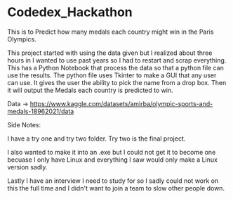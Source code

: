 # Codedex_Hackathon

This is to Predict how many medals each country might win in the Paris Olympics.

This project started with using the data given but I realized about three hours in I wanted to use past years so I had to restart and scrap everything. This has a Python Notebook that process the data so that a python file can use the results. The python file uses Tkinter to make a GUI that any user can use. It gives the user the ability to pick the name from a drop box. Then it will output the Medals each country is predicted to win. 

Data -> https://www.kaggle.com/datasets/amirba/olympic-sports-and-medals-18962021/data

Side Notes:

I have a try one and try two folder. Try two is the final project.

I also wanted to make it into an .exe but I could not get it to become one becuase I only have Linux and everything I saw would only make a Linux version sadly. 

Lastly I have an interview I need to study for so I sadly could not work on this the full time and I didn't want to join a team to slow other people down. 
